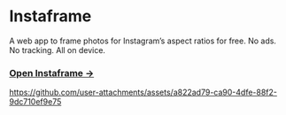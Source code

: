 # Instaframe

A web app to frame photos for Instagram’s aspect ratios for free. No ads. No tracking. All on device.

### [Open Instaframe →](https://instaframe.sidney.me)

https://github.com/user-attachments/assets/a822ad79-ca90-4dfe-88f2-9dc710ef9e75
